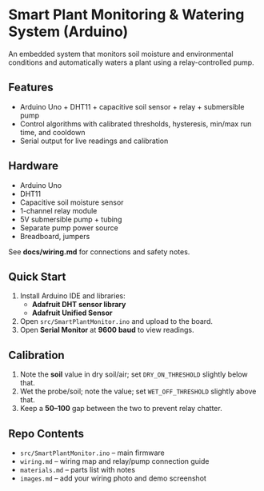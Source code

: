 # Smart Plant Monitoring & Watering System (Arduino)

An embedded system that monitors soil moisture and environmental conditions and automatically waters a plant using a relay-controlled pump.

## Features
- Arduino Uno + DHT11 + capacitive soil sensor + relay + submersible pump
- Control algorithms with calibrated thresholds, hysteresis, min/max run time, and cooldown
- Serial output for live readings and calibration

## Hardware
- Arduino Uno 
- DHT11 
- Capacitive soil moisture sensor 
- 1-channel relay module 
- 5V submersible pump + tubing
- Separate pump power source 
- Breadboard, jumpers

See **docs/wiring.md** for connections and safety notes.

## Quick Start
1. Install Arduino IDE and libraries:
   - **Adafruit DHT sensor library**
   - **Adafruit Unified Sensor**
2. Open `src/SmartPlantMonitor.ino` and upload to the board.
3. Open **Serial Monitor** at **9600 baud** to view readings.

## Calibration
1. Note the **soil** value in dry soil/air; set `DRY_ON_THRESHOLD` slightly below that.
2. Wet the probe/soil; note the value; set `WET_OFF_THRESHOLD` slightly above that.
3. Keep a **50–100** gap between the two to prevent relay chatter.

## Repo Contents
- `src/SmartPlantMonitor.ino` – main firmware
- `wiring.md` – wiring map and relay/pump connection guide
- `materials.md` – parts list with notes
- `images.md` – add your wiring photo and demo screenshot


